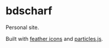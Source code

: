 # bdscharf
Personal site.

Built with [feather icons](https://github.com/feathericons/feather) and [particles.js](https://github.com/marcbruederlin/particles.js).